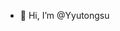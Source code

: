 - 👋 Hi, I’m @Yyutongsu

<!---
Yyutongsu/Yyutongsu is a ✨ special ✨ repository because its `README.md` (this file) appears on your GitHub profile.
You can click the Preview link to take a look at your changes.
--->
